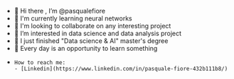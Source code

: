 - 👋 Hi there , I’m @pasqualefiore
- 🌱 I'm currently learning neural networks
- 🌱 I'm looking to collaborate on any interesting project 
- 👀 I’m interested in data science and data analysis project 
- 🌱 I just finished "Data science & AI" master's degree
- 🌱 Every day is an opportunity to learn something 
-     How to reach me: 
      - [Linkedin](https://www.linkedin.com/in/pasquale-fiore-432b111b8/)     
<!---
pasqualefiore/pasqualefiore is a ✨ special ✨ repository because its `README.md` (this file) appears on your GitHub profile.
You can click the Preview link to take a look at your changes.
--->
